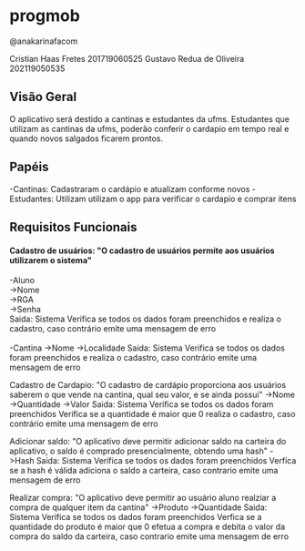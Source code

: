 # progmob

@anakarinafacom

Cristian Haas Fretes
201719060525
Gustavo Redua de Oliveira
202119050535

<h2>Visão Geral </h2>
O aplicativo será destido a cantinas e estudantes da ufms. Estudantes que utilizam as cantinas da ufms, poderão conferir o cardapio em tempo real e quando novos salgados ficarem prontos.

<h2>Papéis </h2>
-Cantinas: Cadastraram o cardápio e atualizam conforme novos
-Estudantes: Utilizam utilizam o app para verificar o cardapio e comprar itens

<h2>Requisitos Funcionais </h2>
<h4>Cadastro de usuários: "O cadastro de usuários permite aos usuários utilizarem o sistema"</h4>
-Aluno</br>
 ->Nome</br>
 ->RGA</br>
 ->Senha</br>
Saida: Sistema Verifica se todos os dados foram preenchidos e realiza o cadastro, caso contrário emite uma mensagem de erro</br>
</br>
-Cantina
 ->Nome
 ->Localidade
Saida: Sistema Verifica se todos os dados foram preenchidos e 
               realiza o cadastro, caso contrário emite uma mensagem de erro

Cadastro de Cardapio: "O cadastro de cardápio proporciona aos usuários saberem o que vende na cantina, qual seu valor, e se ainda possui"
 ->Nome
 ->Quantidade
 ->Valor
Saida: Sistema Verifica se todos os dados foram preenchidos 
               Verifica se a quantidade é maior que 0
               realiza o cadastro, caso contrário emite uma mensagem de erro

Adicionar saldo: "O aplicativo deve permitir adicionar saldo na carteira do aplicativo, o saldo é comprado presencialmente, obtendo uma hash"
  ->Hash
Saida: Sistema Verifica se todos os dados foram preenchidos 
               Verfica se a hash é válida
               adiciona o saldo a carteira, caso contrario emite uma mensagem de erro
  
Realizar compra: "O aplicativo deve permitir ao usuário aluno realziar a compra de qualquer item da cantina"
  ->Produto
  ->Quantidade
Saida: Sistema Verifica se todos os dados foram preenchidos 
               Verfica se a quantidade do produto é maior que 0
               efetua a compra e debita o valor da compra do saldo da carteira, caso contrario emite uma mensagem de erro
  

  

